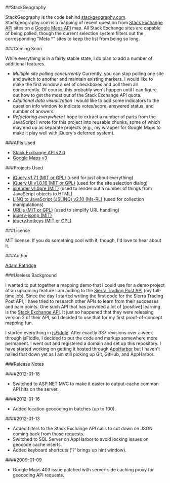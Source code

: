##StackGeography

StackGeography is the code behind [stackgeography.com](http://www.stackgeography.com/). Stackgeography.com is a mapping of recent question from [Stack Exchange API][1] sites on a [Google Maps API][2] map. All Stack Exchange sites are capable of being polled, though the current selection system filters out the corresponding "Meta *" sites to keep the list from being so long.

###Coming Soon

While everything is in a fairly stable state, I do plan to add a number of additional features.

* _Multiple site polling concurrently_ Currently, you can stop polling one site and switch to another and maintain existing markers. I would like to make the first window a set of checkboxes and poll them all concurrently. Of course, this probably won't happen until I can figure out how to get the most out of the Stack Exchange API quota.
* _Additional data visualization_ I would like to add some indicators to the question info window to indicate votes/score, answered status, and number of answers.
* _Refactoring everywhere_ I hope to extract a number of parts from the JavaScript I wrote for this project into reusable chunks, some of which may end up as separate projects (e.g., my wrapper for Google Maps to make it play well with jQuery's deferred system).

###APIs Used

* [Stack Exchange API v2.0][1]
* [Google Maps v3][2]

###Projects Used

* [jQuery v1.7.1 (MIT or GPL)][3] (used for just about everything)
* [jQuery UI v1.8.16 (MIT or GPL)][4] (used for the site selection dialog)
* [jsrender v1.0pre (MIT)][5] (used to render out a number of things from JavaScript objects to HTML)
* [LINQ to JavaScript (JSLINQ) v2.10 (Ms-RL)][6] (used for collection manipulations)
* [URI.js (MIT or GPL)][7] (used to simplify URL handling)
* [jquery-jsonp (MIT)](http://code.google.com/p/jquery-jsonp/)
* [jquery.hotkeys (MIT or GPL)](https://github.com/jeresig/jquery.hotkeys/blob/master/jquery-1.4.2.js)

###License

MIT license. If you do something cool with it, though, I'd love to hear about it.

###Author

[Adam Patridge][8]

###Useless Background

I wanted to put together a mapping demo that I could use for a demo project of an upcoming feature I am adding to the [Sierra Trading Post API](http://dev.sierratradingpost.com) (my full-time job). Since the day I started writing the first code for the Sierra Trading Post API, I have tried to research other APIs to learn from their successes and pain points. One such API that has provided a lot of [positive] learning is the [Stack Exchange API][1]. It just so happened that they were releasing version 2 of their API, so I decided to use that for my first proof-of-concept mapping fun.

I started everything in [jsFiddle](http://jsfiddle.net). After exactly 337 revisions over a week through jsFiddle, I decided to put the code and markup somewhere more permanent. I went out and registered a domain and set up this repository. I have started working on getting it hosted through [AppHarbor](https://appharbor.com/) but I haven't nailed that down yet as I am still picking up Git, GitHub, and AppHarbor.

###Release Notes

####2012-01-18

* Switched to ASP.NET MVC to make it easier to output-cache common API hits on the server.

####2012-01-16

* Added location geocoding in batches (up to 100).

####2012-01-13

* Added filters to the Stack Exchange API calls to cut down on JSON coming back from those requests.
* Switched to SQL Server on AppHarbor to avoid locking issues on geocode cache inserts.
* Added keyboard shortcuts ('?' brings up hint window).

####2009-01-09

* Google Maps 403 issue patched with server-side caching proxy for geocoding API requests.

  [1]: http://api.stackexchange.com/docs/
  [2]: http://code.google.com/apis/maps/documentation/javascript/basics.html
  [3]: http://jquery.com/
  [4]: http://jqueryui.com/
  [5]: https://github.com/BorisMoore/jsrender
  [6]: http://jslinq.codeplex.com/
  [7]: http://medialize.github.com/URI.js/
  [8]: http://www.patridgedev.com/